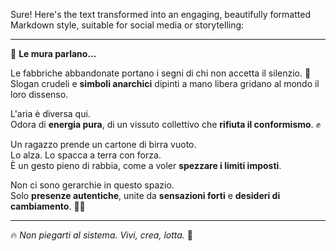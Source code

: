 Sure! Here's the text transformed into an engaging, beautifully formatted Markdown style, suitable for social media or storytelling:

---

🌆 **Le mura parlano...**

Le fabbriche abbandonate portano i segni di chi non accetta il silenzio. 🖤  
Slogan crudeli e **simboli anarchici** dipinti a mano libera gridano al mondo il loro dissenso.  

L'aria è diversa qui.  
Odora di **energia pura**, di un vissuto collettivo che **rifiuta il conformismo**. ✊  

Un ragazzo prende un cartone di birra vuoto.  
Lo alza. Lo spacca a terra con forza.  
È un gesto pieno di rabbia, come a voler **spezzare i limiti imposti**.  

Non ci sono gerarchie in questo spazio.  
Solo **presenze autentiche**, unite da **sensazioni forti** e **desideri di cambiamento**. 🌌💥  

--- 

🔥 *Non piegarti al sistema. Vivi, crea, lotta.* 🚩